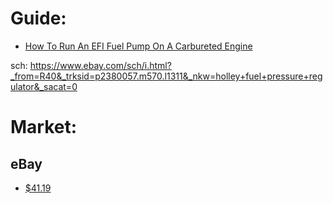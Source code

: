 # Guide:
- [How To Run An EFI Fuel Pump On A Carbureted Engine](https://youtu.be/jOUhOxWFPII)

sch: https://www.ebay.com/sch/i.html?_from=R40&_trksid=p2380057.m570.l1311&_nkw=holley+fuel+pressure+regulator&_sacat=0

# Market:
## eBay
- [$41.19](https://www.ebay.com/itm/173900891007)
